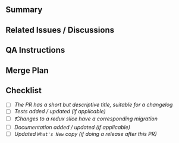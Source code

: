 ## Summary

<!--A description of the changes in this PR. Include the kind of change (fix, feature, docs, etc), the "why" and the "how". Screenshots or videos are useful for frontend changes.-->

## Related Issues / Discussions

<!--WHEN APPLICABLE: List any related issues or discussions on github or discord. If this PR closes an issue, please use the "Closes #1234" format, so that the issue will be automatically closed when the PR merges.-->

## QA Instructions

<!--WHEN APPLICABLE: Describe how you have tested the changes in this PR. Provide enough detail that a reviewer can reproduce your tests.-->

## Merge Plan

<!--WHEN APPLICABLE: Large PRs, or PRs that touch sensitive things like DB schemas, may need some care when merging. For example, a careful rebase by the change author, timing to not interfere with a pending release, or a message to contributors on discord after merging.-->

## Checklist

- [ ] _The PR has a short but descriptive title, suitable for a changelog_
- [ ] _Tests added / updated (if applicable)_
- [ ] _❗Changes to a redux slice have a corresponding migration_
- [ ] _Documentation added / updated (if applicable)_
- [ ] _Updated `What's New` copy (if doing a release after this PR)_
